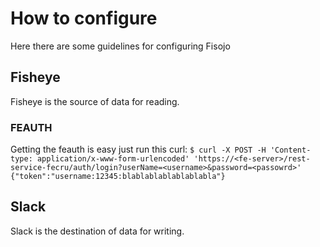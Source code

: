 # How to configure
Here there are some guidelines for configuring Fisojo

## Fisheye
Fisheye is the source of data for reading.
### FEAUTH
Getting the feauth is easy just run this curl:
`$ curl -X POST -H 'Content-type: application/x-www-form-urlencoded' 'https://<fe-server>/rest-service-fecru/auth/login?userName=<username>&password=<passowrd>'
{"token":"username:12345:blablablablablablabla"}`


## Slack
Slack is the destination of data for writing. 

